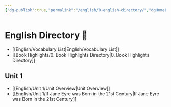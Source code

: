 ```yaml
---
{"dg-publish":true,"permalink":"/english/0-english-directory/","dgHomeLink":true,"dgPassFrontmatter":true}
---
```


# English Directory 🧭

- [[English/Vocabulary List|English/Vocabulary List]]
- [[Book Highlights/0. Book Highlights Directory|0. Book Highlights Directory]]
## Unit 1
- [[English/Unit 1/Unit Overview|Unit Overview]]
- [[English/Unit 1/If Jane Eyre was Born in the 21st Century|If Jane Eyre was Born in the 21st Century]] 